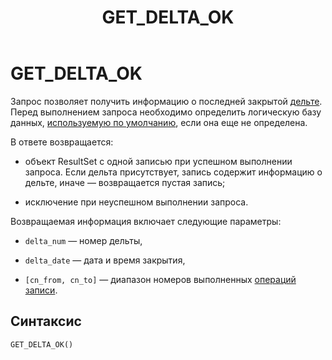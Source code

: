 ﻿---
layout: default
title: GET_DELTA_OK
nav_order: 23
parent: Запросы SQL+
grand_parent: Справочная информация
has_children: false
has_toc: false
---

# GET_DELTA_OK

Запрос позволяет получить информацию о последней закрытой [дельте](../../../Обзор_понятий_компонентов_и_связей/Основные_понятия/Дельта/Дельта.md). 
Перед выполнением запроса необходимо определить логическую базу данных, 
[используемую по умолчанию](../../../Работа_с_системой/Другие_функции/Определение_логической_БД_по_умолчанию/Определение_логической_БД_по_умолчанию.md), 
если она еще не определена.

В ответе возвращается:

*   объект ResultSet c одной записью при успешном выполнении запроса. Если дельта присутствует, запись 
    содержит информацию о дельте, иначе — возвращается пустая запись;

*   исключение при неуспешном выполнении запроса.

Возвращаемая информация включает следующие параметры:

*   `delta_num` — номер дельты,

*   `delta_date` — дата и время закрытия,

*   `[cn_from, cn_to]` — диапазон номеров выполненных [операций записи](../../../Обзор_понятий_компонентов_и_связей/Основные_понятия/Операция_записи/Операция_записи.md).

## Синтаксис
```sql
GET_DELTA_OK()
```